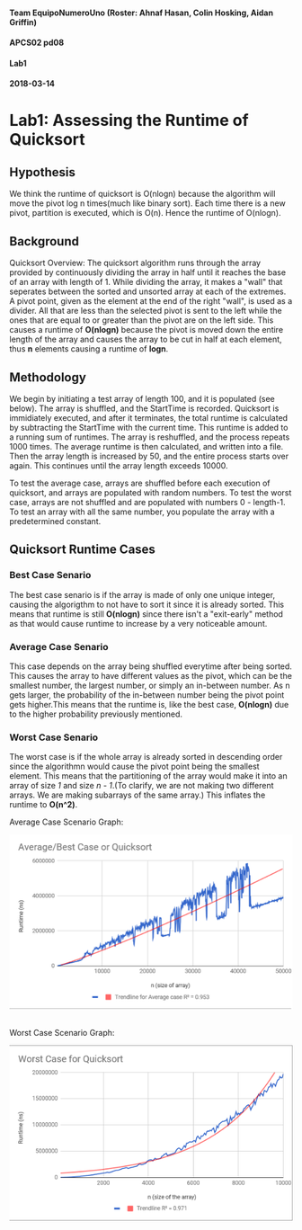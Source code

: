 #### Team EquipoNumeroUno (Roster: Ahnaf Hasan, Colin Hosking, Aidan Griffin)
#### APCS02 pd08
#### Lab1
#### 2018-03-14

# Lab1: Assessing the Runtime of Quicksort

## Hypothesis
We think the runtime of quicksort is O(nlogn) because the algorithm will move the pivot log n times(much like binary sort). Each time there is a new pivot, partition is executed, which is O(n). Hence the runtime of O(nlogn).

## Background
Quicksort Overview:
The quicksort algorithm runs through the array provided by continuously dividing the array in half until it reaches the base of an array with length of 1. While dividing the array, it makes a "wall" that seperates between the sorted and unsorted array at each of the extremes. A pivot point, given as the element at the end of the right "wall", is used as a divider. All that are less than the selected pivot is sent to the left while the ones that are equal to or greater than the pivot are on the left side. This causes a runtime of **O(nlogn)** because the pivot is moved down the entire length of the array and causes the array to be cut in half at each element, thus **n** elements causing a runtime of **logn**.

## Methodology
We begin by initiating a test array of length 100, and it is populated (see below). The array is shuffled, and the StartTime is recorded. Quicksort is immidiately executed, and after it terminates, the total runtime is calculated by subtracting the StartTime with the current time. This runtime is added to a running sum of runtimes. The array is reshuffled, and the process repeats 1000 times. The average runtime is then calculated, and written into a file. Then the array length is increased by 50, and the entire process starts over again. This continues until the array length exceeds 10000.

To test the average case, arrays are shuffled before each execution of quicksort, and arrays are populated with random numbers.
To test the worst case, arrays are not shuffled and are populated with numbers 0 - length-1.
To test an array with all the same number, you populate the array with a predetermined constant.

## Quicksort Runtime Cases
### Best Case Senario
The best case senario is if the array is made of only one unique integer, causing the algorigthm to not have to sort it since it is already sorted. This means that runtime is still **O(nlogn)** since there isn't a "exit-early" method as that would cause runtime to increase by a very noticeable amount.
### Average Case Senario
This case depends on the array being shuffled everytime after being sorted. This causes the array to have different values as the pivot, which can be the smallest number, the largest number, or simply an in-between number. As n gets larger, the probability of the in-between number being the pivot point gets higher.This means that the runtime is, like the best case, **O(nlogn)** due to the higher probability previously mentioned.
### Worst Case Senario
The worst case is if the whole array is already sorted in descending order since the algorithmn would cause the pivot point being the smallest element. This means that the partitioning of the array would make it into an array of size *1* and size *n - 1*.(To clarify, we are not making two different arrays. We are making subarrays of the same array.) This inflates the runtime to **O(n^2)**.

Average Case Scenario Graph:

![](Graphs/AverageCase_Lab1.png)

##
Worst Case Scenario Graph:

![](Graphs/WorstCase_Lab1.png)

